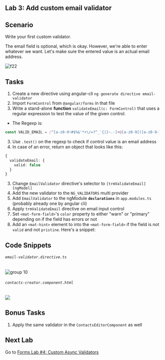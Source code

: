 ## Lab 3: Add custom email validator

## Scenario

Write your first custom validator.

The email field is optional, which is okay. However, we're able to enter whatever we want. Let's make sure the entered value is an actual email address.

![f22](https://user-images.githubusercontent.com/210413/46901606-5c059c80-cf13-11e8-9a00-f5376fc19aa1.jpg)

## Tasks

1. Create a new directive using angular-cli `ng generate directive email-validator`
2. Import `FormControl` from `@angular/forms` in that file
2. Write a stand-alone **function** `validateEmail(c: FormControl)` that uses a regular expression to test the value of the given control.
  - The Regexp is: 
  
  ```ts 
  const VALID_EMAIL = /^[a-z0-9!#$%&'*+\/=?^_`{|}~.-]+@[a-z0-9]([a-z0-9-]*[a-z0-9])?(\.[a-z0-9]([a-z0-9-]*[a-z0-9])?)*$/i;
  ```
3. Use `.test()` on the regexp to check if control value is an email address
4. In case of an error, return an object that looks like this:

  ```ts
  {
    validateEmail: {
      valid: false
    }
  }
  ```

3. Change `EmailValidator` directive's selector to `[trmValidateEmail][ngModel]`
4. Add the new validator to the `NG_VALIDATORS` multi provider
5. Add `EmailValidator` to the ngModule **`declarations`** in `app.modules.ts` (probably already one by angular cli)
6. Apply `trmValidateEmail` directive on email input control
7. Set `<mat-form-field>`'s `color` property to either "warn" or "primary" depending on if the field has errors or not
8. Add an `<mat-hint>` element to into the `<mat-form-field>` if the field is not `valid` and not `pristine`. Here's a snippet:

## Code Snippets

###### `email-validator.directive.ts`

![group 10](https://user-images.githubusercontent.com/210413/46901674-5bb9d100-cf14-11e8-8485-10dc21a2d06b.jpg)

###### `contacts-creator.component.html`

![](https://user-images.githubusercontent.com/210413/46901855-b3a60700-cf17-11e8-9828-f61c54e3b051.png)

## Bonus Tasks

1. Apply the same validator in the `ContactsEditorComponent` as well


## Next Lab

Go to [Forms Lab #4: Custom Async Validators](exercise-4_create-custom-async-validator-directive.md)

